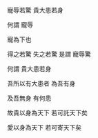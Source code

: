 寵辱若驚
貴大患若身

何謂
寵辱

寵為下也

得之若驚
失之若驚
是謂
寵辱驚

何謂
貴大患若身

吾所以有大患者
為吾有身

及吾無身
有何患

故貴以身為天下
若可託天下矣

愛以身為天下
若可寄天下矣
